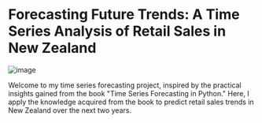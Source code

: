 # Forecasting Future Trends: A Time Series Analysis of Retail Sales in New Zealand

![image](https://github.com/BrunoPrincipi/TSA/assets/125404145/86ec5d83-3b3a-4566-beb6-cbdcb957e57e)




Welcome to my time series forecasting project, inspired by the practical insights gained from the book "Time Series Forecasting in Python." Here, I apply the knowledge acquired from the book to predict retail sales trends in New Zealand over the next two years.
